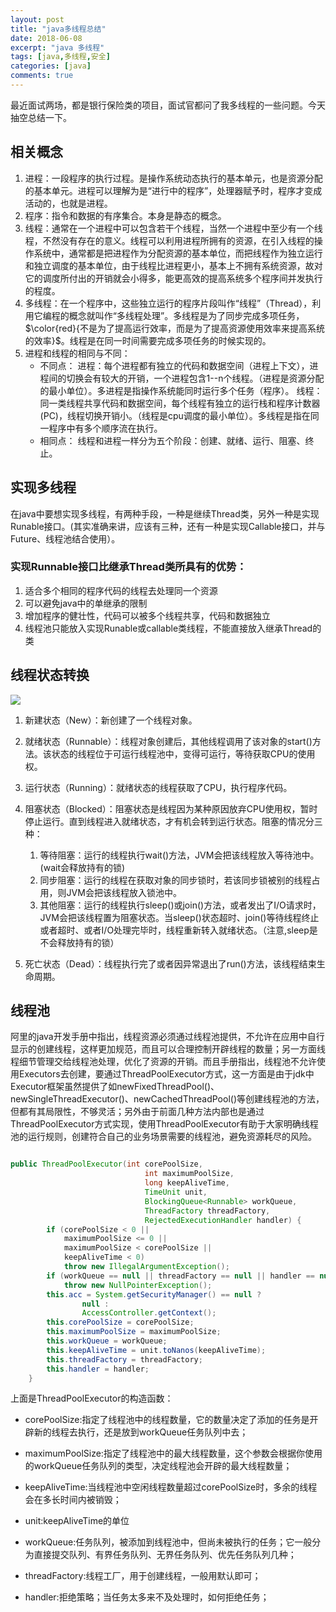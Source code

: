 ```yaml
---
layout: post
title: "java多线程总结"
date: 2018-06-08
excerpt: "java 多线程"
tags: [java,多线程,安全]
categories: [java]
comments: true
---
```


最近面试两场，都是银行保险类的项目，面试官都问了我多线程的一些问题。今天抽空总结一下。

## 相关概念

1. 进程：一段程序的执行过程。是操作系统动态执行的基本单元，也是资源分配的基本单元。进程可以理解为是“进行中的程序”，处理器赋予时，程序才变成活动的，也就是进程。
2. 程序：指令和数据的有序集合。本身是静态的概念。
3. 线程：通常在一个进程中可以包含若干个线程，当然一个进程中至少有一个线程，不然没有存在的意义。线程可以利用进程所拥有的资源，在引入线程的操作系统中，通常都是把进程作为分配资源的基本单位，而把线程作为独立运行和独立调度的基本单位，由于线程比进程更小，基本上不拥有系统资源，故对它的调度所付出的开销就会小得多，能更高效的提高系统多个程序间并发执行的程度。
4. 多线程：在一个程序中，这些独立运行的程序片段叫作“线程”（Thread），利用它编程的概念就叫作“多线程处理”。多线程是为了同步完成多项任务，$\color{red}{不是为了提高运行效率，而是为了提高资源使用效率来提高系统的效率}$。线程是在同一时间需要完成多项任务的时候实现的。
5. 进程和线程的相同与不同：
    - 不同点：
        进程：每个进程都有独立的代码和数据空间（进程上下文），进程间的切换会有较大的开销，一个进程包含1--n个线程。（进程是资源分配的最小单位）。多进程是指操作系统能同时运行多个任务（程序）。
        线程：同一类线程共享代码和数据空间，每个线程有独立的运行栈和程序计数器(PC)，线程切换开销小。（线程是cpu调度的最小单位）。多线程是指在同一程序中有多个顺序流在执行。
    - 相同点：
        线程和进程一样分为五个阶段：创建、就绪、运行、阻塞、终止。

## 实现多线程

在java中要想实现多线程，有两种手段，一种是继续Thread类，另外一种是实现Runable接口。(其实准确来讲，应该有三种，还有一种是实现Callable接口，并与Future、线程池结合使用）。

### 实现Runnable接口比继承Thread类所具有的优势：

1. 适合多个相同的程序代码的线程去处理同一个资源
2. 可以避免java中的单继承的限制
3. 增加程序的健壮性，代码可以被多个线程共享，代码和数据独立
4. 线程池只能放入实现Runable或callable类线程，不能直接放入继承Thread的类

## 线程状态转换

<img src='20150309140927553.jpeg'>

1. 新建状态（New）：新创建了一个线程对象。
2. 就绪状态（Runnable）：线程对象创建后，其他线程调用了该对象的start()方法。该状态的线程位于可运行线程池中，变得可运行，等待获取CPU的使用权。
3. 运行状态（Running）：就绪状态的线程获取了CPU，执行程序代码。
4. 阻塞状态（Blocked）：阻塞状态是线程因为某种原因放弃CPU使用权，暂时停止运行。直到线程进入就绪状态，才有机会转到运行状态。阻塞的情况分三种：

    1. 等待阻塞：运行的线程执行wait()方法，JVM会把该线程放入等待池中。(wait会释放持有的锁)
    2. 同步阻塞：运行的线程在获取对象的同步锁时，若该同步锁被别的线程占用，则JVM会把该线程放入锁池中。
    3. 其他阻塞：运行的线程执行sleep()或join()方法，或者发出了I/O请求时，JVM会把该线程置为阻塞状态。当sleep()状态超时、join()等待线程终止或者超时、或者I/O处理完毕时，线程重新转入就绪状态。（注意,sleep是不会释放持有的锁）
5. 死亡状态（Dead）：线程执行完了或者因异常退出了run()方法，该线程结束生命周期。

## 线程池

阿里的java开发手册中指出，线程资源必须通过线程池提供，不允许在应用中自行显示的创建线程，这样更加规范，而且可以合理控制开辟线程的数量；另一方面线程细节管理交给线程池处理，优化了资源的开销。而且手册指出，线程池不允许使用Executors去创建，要通过ThreadPoolExecutor方式，这一方面是由于jdk中Executor框架虽然提供了如newFixedThreadPool()、newSingleThreadExecutor()、newCachedThreadPool()等创建线程池的方法，但都有其局限性，不够灵活；另外由于前面几种方法内部也是通过ThreadPoolExecutor方式实现，使用ThreadPoolExecutor有助于大家明确线程池的运行规则，创建符合自己的业务场景需要的线程池，避免资源耗尽的风险。

```java

public ThreadPoolExecutor(int corePoolSize,
                              int maximumPoolSize,
                              long keepAliveTime,
                              TimeUnit unit,
                              BlockingQueue<Runnable> workQueue,
                              ThreadFactory threadFactory,
                              RejectedExecutionHandler handler) {
        if (corePoolSize < 0 ||
            maximumPoolSize <= 0 ||
            maximumPoolSize < corePoolSize ||
            keepAliveTime < 0)
            throw new IllegalArgumentException();
        if (workQueue == null || threadFactory == null || handler == null)
            throw new NullPointerException();
        this.acc = System.getSecurityManager() == null ?
                null :
                AccessController.getContext();
        this.corePoolSize = corePoolSize;
        this.maximumPoolSize = maximumPoolSize;
        this.workQueue = workQueue;
        this.keepAliveTime = unit.toNanos(keepAliveTime);
        this.threadFactory = threadFactory;
        this.handler = handler;
    }

```

上面是ThreadPoolExecutor的构造函数：

- corePoolSize:指定了线程池中的线程数量，它的数量决定了添加的任务是开辟新的线程去执行，还是放到workQueue任务队列中去；

- maximumPoolSize:指定了线程池中的最大线程数量，这个参数会根据你使用的workQueue任务队列的类型，决定线程池会开辟的最大线程数量；

- keepAliveTime:当线程池中空闲线程数量超过corePoolSize时，多余的线程会在多长时间内被销毁；

- unit:keepAliveTime的单位

- workQueue:任务队列，被添加到线程池中，但尚未被执行的任务；它一般分为直接提交队列、有界任务队列、无界任务队列、优先任务队列几种；

- threadFactory:线程工厂，用于创建线程，一般用默认即可；

- handler:拒绝策略；当任务太多来不及处理时，如何拒绝任务；



